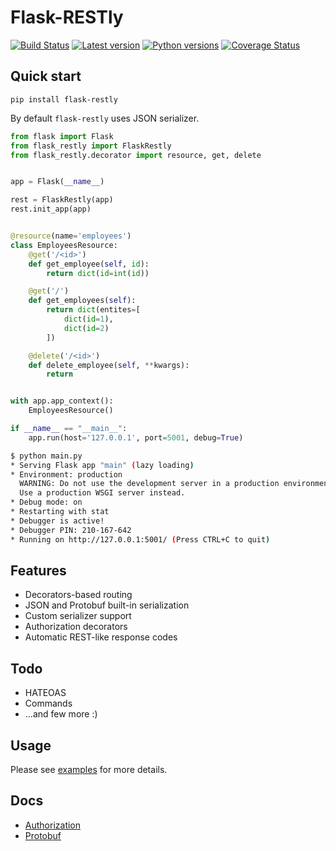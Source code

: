 # Flask-RESTly

[![Build Status](https://travis-ci.org/gorzechowski/flask-restly.svg?branch=master)](https://travis-ci.org/gorzechowski/flask-restly)
[![Latest version](https://img.shields.io/pypi/v/flask-restly.svg)](https://pypi.org/project/flask-restly)
[![Python versions](https://img.shields.io/pypi/pyversions/flask-restly.svg)](https://pypi.org/project/flask-restly)
[![Coverage Status](https://coveralls.io/repos/github/gorzechowski/flask-restly/badge.svg?branch=master)](https://coveralls.io/github/gorzechowski/flask-restly?branch=master)

## Quick start

```
pip install flask-restly
```

By default `flask-restly` uses JSON serializer.

```python
from flask import Flask
from flask_restly import FlaskRestly
from flask_restly.decorator import resource, get, delete


app = Flask(__name__)

rest = FlaskRestly(app)
rest.init_app(app)


@resource(name='employees')
class EmployeesResource:
    @get('/<id>')
    def get_employee(self, id):
        return dict(id=int(id))

    @get('/')
    def get_employees(self):
        return dict(entites=[
            dict(id=1),
            dict(id=2)
        ])

    @delete('/<id>')
    def delete_employee(self, **kwargs):
        return


with app.app_context():
    EmployeesResource()

if __name__ == "__main__":
    app.run(host='127.0.0.1', port=5001, debug=True)
```

```bash
$ python main.py
* Serving Flask app "main" (lazy loading)
* Environment: production
  WARNING: Do not use the development server in a production environment.
  Use a production WSGI server instead.
* Debug mode: on
* Restarting with stat
* Debugger is active!
* Debugger PIN: 210-167-642
* Running on http://127.0.0.1:5001/ (Press CTRL+C to quit)
```

## Features

* Decorators-based routing
* JSON and Protobuf built-in serialization
* Custom serializer support
* Authorization decorators
* Automatic REST-like response codes

## Todo

* HATEOAS
* Commands
* ...and few more :)

## Usage

Please see [examples](/examples) for more details.

## Docs

* [Authorization](/docs/Authorization.md)
* [Protobuf](/docs/Protobuf.md)
